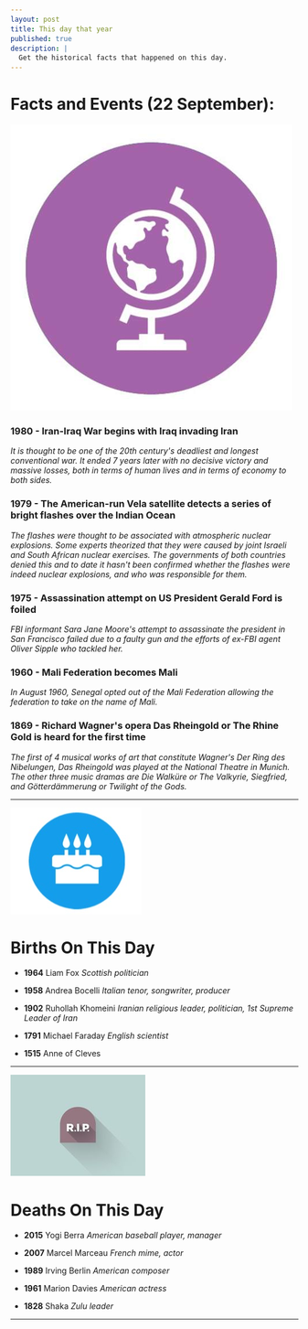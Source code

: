```yaml
---
layout: post
title: This day that year
published: true
description: |
  Get the historical facts that happened on this day.
---
```




# Facts and Events (22 September):

![Fact](/assets/img/blog/fact.jpg)

### 1980 - Iran-Iraq War begins with Iraq invading Iran

*It is thought to be one of the 20th century's deadliest and longest conventional war. It ended 7 years later with no decisive victory and massive losses, both in terms of human lives and in terms of economy to both sides.*

### 1979 - The American-run Vela satellite detects a series of bright flashes over the Indian Ocean

*The flashes were thought to be associated with atmospheric nuclear explosions. Some experts theorized that they were caused by joint Israeli and South African nuclear exercises. The governments of both countries denied this and to date it hasn't been confirmed whether the flashes were indeed nuclear explosions, and who was responsible for them.*

### 1975 - Assassination attempt on US President Gerald Ford is foiled

*FBI informant Sara Jane Moore's attempt to assassinate the president in San Francisco failed due to a faulty gun and the efforts of ex-FBI agent Oliver Sipple who tackled her.*

### 1960 - Mali Federation becomes Mali

*In August 1960, Senegal opted out of the Mali Federation allowing the federation to take on the name of Mali.*

### 1869 - Richard Wagner's opera Das Rheingold or The Rhine Gold is heard for the first time

*The first of 4 musical works of art that constitute Wagner's Der Ring des Nibelungen, Das Rheingold was played at the National Theatre in Munich. The other three music dramas are Die Walküre or The Valkyrie, Siegfried, and Götterdämmerung or Twilight of the Gods.*

---
![Bday](/assets/img/blog/bday.jpg)

# Births On This Day


* **1964** Liam Fox
*Scottish politician*

* **1958** Andrea Bocelli
*Italian tenor, songwriter, producer*

* **1902** Ruhollah Khomeini
*Iranian religious leader, politician, 1st Supreme Leader of Iran*

* **1791** Michael Faraday
*English scientist*

* **1515** Anne of Cleves
---
![Rip](/assets/img/blog/rip.jpg)

# Deaths On This Day

* **2015** Yogi Berra
*American baseball player, manager*

* **2007** Marcel Marceau
*French mime, actor*

* **1989** Irving Berlin
*American composer*

* **1961** Marion Davies
*American actress*

* **1828** Shaka
*Zulu leader*

---

